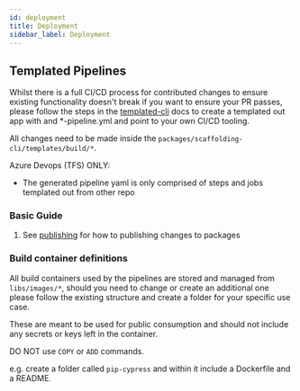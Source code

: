 ```yaml
---
id: deployment
title: Deployment
sidebar_label: Deployment
---
```


## Templated Pipelines

Whilst there is a full CI/CD process for contributed changes to ensure existing functionality doesn't break if you want to ensure your PR passes, please follow the steps in the [templated-cli](./packages.md) docs to create a templated out app with and *-pipeline.yml and point to your own CI/CD tooling.

All changes need to be made inside the `packages/scaffolding-cli/templates/build/*`.

Azure Devops (TFS) ONLY:

- The generated pipeline yaml is only comprised of steps and jobs templated out from other repo 

### Basic Guide 

<!-- Add more steps. -->

1. See [publishing](./publishing.md) for how to publishing changes to packages


### Build container definitions

All build containers used by the pipelines are stored and managed from `libs/images/*`, should you need to change or create an additional one please follow the existing structure and create a folder for your specific use case. 

These are meant to be used for public consumption and should not include any secrets or keys left in the container.

DO NOT use `COPY` or `ADD` commands.

e.g. create a folder called `pip-cypress` and within it include a Dockerfile and a README.

